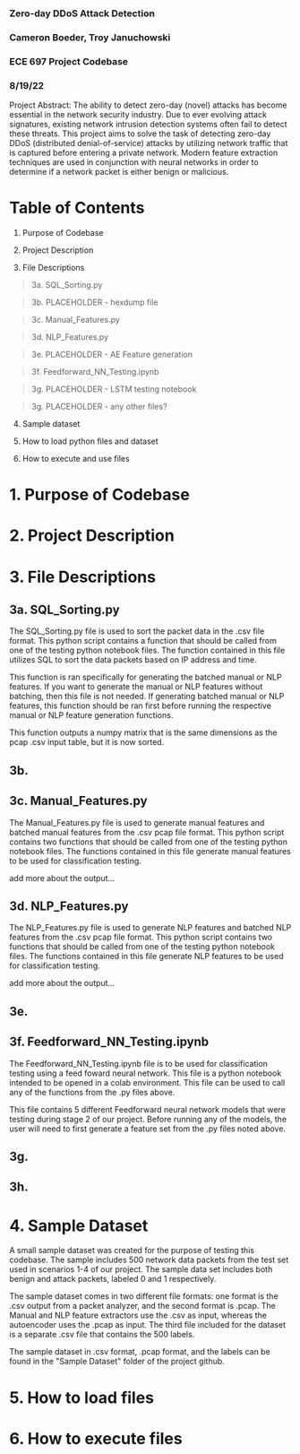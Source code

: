 ### Zero-day DDoS Attack Detection

### Cameron Boeder, Troy Januchowski

### ECE 697 Project Codebase

### 8/19/22

Project Abstract: The ability to detect zero-day (novel) attacks has become essential in the network security industry. Due to ever evolving attack signatures, existing network intrusion detection systems often fail to detect these threats. This project aims to solve the task of detecting zero-day DDoS (distributed denial-of-service) attacks by utilizing network traffic that is captured before entering a private network. Modern feature extraction techniques are used in conjunction with neural networks in order to determine if a network packet is either benign or malicious.

# Table of Contents

1. Purpose of Codebase

1. Project Description

1. File Descriptions

> 3a. SQL_Sorting.py

> 3b. PLACEHOLDER - hexdump file

> 3c. Manual_Features.py

> 3d. NLP_Features.py

> 3e. PLACEHOLDER - AE Feature generation

> 3f. Feedforward_NN_Testing.ipynb

> 3g. PLACEHOLDER - LSTM testing notebook

> 3g. PLACEHOLDER - any other files?

4. Sample dataset

5. How to load python files and dataset

6. How to execute and use files

# 1. Purpose of Codebase

# 2. Project Description

# 3. File Descriptions

## 3a. SQL_Sorting.py

The SQL_Sorting.py file is used to sort the packet data in the .csv file format. This python script contains a function that should be called from one of the testing python notebook files. The function contained in this file utilizes SQL to sort the data packets based on IP address and time.

This function is ran specifically for generating the batched manual or NLP features. If you want to generate the manual or NLP features without batching, then this file is not needed. If generating batched manual or NLP features, this function should be ran first before running the respective manual or NLP feature generation functions.

This function outputs a numpy matrix that is the same dimensions as the pcap .csv input table, but it is now sorted.

## 3b.


## 3c. Manual_Features.py

The Manual_Features.py file is used to generate manual features and batched manual features from the .csv pcap file format. This python script contains two functions that should be called from one of the testing python notebook files. The functions contained in this file generate manual features to be used for classification testing.

add more about the output...


## 3d. NLP_Features.py

The NLP_Features.py file is used to generate NLP features and batched NLP features from the .csv pcap file format. This python script contains two functions that should be called from one of the testing python notebook files. The functions contained in this file generate NLP features to be used for classification testing.

add more about the output...


## 3e.


## 3f. Feedforward_NN_Testing.ipynb

The Feedforward_NN_Testing.ipynb file is to be used for classification testing using a feed foward neural network. This file is a python notebook intended to be opened in a colab environment. This file can be used to call any of the functions from the .py files above.

This file contains 5 different Feedforward neural network models that were testing during stage 2 of our project. Before running any of the models, the user will need to first generate a feature set from the .py files noted above.


## 3g.


## 3h.

# 4. Sample Dataset

A small sample dataset was created for the purpose of testing this codebase. The sample includes 500 network data packets from the test set used in scenarios 1-4 of our project. The sample data set includes both benign and attack packets, labeled 0 and 1 respectively. 

The sample dataset comes in two different file formats: one format is the .csv output from a packet analyzer, and the second format is .pcap. The Manual and NLP feature extractors use the .csv as input, whereas the autoencoder uses the .pcap as input. The third file included for the dataset is a separate .csv file that contains the 500 labels.

The sample dataset in .csv format, .pcap format, and the labels can be found in the "Sample Dataset" folder of the project github.

# 5. How to load files

# 6. How to execute files

